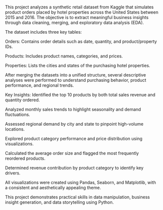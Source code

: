This project analyzes a synthetic retail dataset from Kaggle that simulates product orders placed by hotel properties across the United States between 2015 and 2016. The objective is to extract meaningful business insights through data cleaning, merging, and exploratory data analysis (EDA).

The dataset includes three key tables:

Orders: Contains order details such as date, quantity, and product/property IDs.

Products: Includes product names, categories, and prices.

Properties: Lists the cities and states of the purchasing hotel properties.

After merging the datasets into a unified structure, several descriptive analyses were performed to understand purchasing behavior, product performance, and regional trends.

Key Insights:
Identified the top 10 products by both total sales revenue and quantity ordered.

Analyzed monthly sales trends to highlight seasonality and demand fluctuations.

Assessed regional demand by city and state to pinpoint high-volume locations.

Explored product category performance and price distribution using visualizations.

Calculated the average order size and flagged the most frequently reordered products.

Determined revenue contribution by product category to identify key drivers.

All visualizations were created using Pandas, Seaborn, and Matplotlib, with a consistent and aesthetically appealing theme.

This project demonstrates practical skills in data manipulation, business insight generation, and data storytelling using Python.
